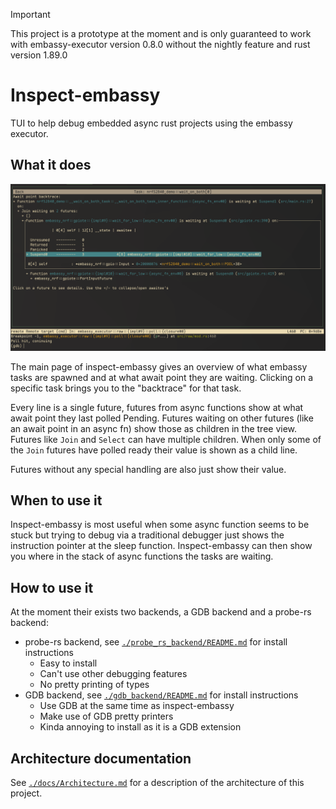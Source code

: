 > [!IMPORTANT]
> This project is a prototype at the moment and is only guaranteed to work with embassy-executor
> version 0.8.0 without the nightly feature and rust version 1.89.0

# Inspect-embassy
TUI to help debug embedded async rust projects using the embassy executor.

## What it does
![terminal showing a TUI inside GDB containing a tree view of the futururs of a task is waiting on](./docs/assets/FullView.png)

The main page of inspect-embassy gives an overview of what embassy tasks are spawned and at what
await point they are waiting. Clicking on a specific task brings you to the "backtrace" for that
task.

Every line is a single future, futures from async functions show at what await point they last
polled Pending. Futures waiting on other futures (like an await point in an async fn) show those as
children in the tree view. Futures like `Join` and `Select` can have multiple children. When only
some of the `Join` futures have polled ready their value is shown as a child line.

Futures without any special handling are also just show their value.

## When to use it

Inspect-embassy is most useful when some async function seems to be stuck but trying to debug via a
traditional debugger just shows the instruction pointer at the sleep function. Inspect-embassy can
then show you where in the stack of async functions the tasks are waiting.

## How to use it
At the moment their exists two backends, a GDB backend and a probe-rs backend:

- probe-rs backend, see [`./probe_rs_backend/README.md`](./probe_rs_backend/README.md) for install instructions
  - Easy to install
  - Can't use other debugging features
  - No pretty printing of types
- GDB backend, see [`./gdb_backend/README.md`](./gdb_backend/README.md) for install instructions
  - Use GDB at the same time as inspect-embassy
  - Make use of GDB pretty printers
  - Kinda annoying to install as it is a GDB extension

## Architecture documentation
See [`./docs/Architecture.md`](./docs/Architecture.md) for a description of the
architecture of this project.

